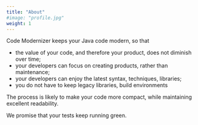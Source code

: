 ```yaml
---
title: "About"
#image: "profile.jpg"
weight: 1
---
```


Code Modernizer keeps your Java code modern, so that

* the value of your code, and therefore your product, does not diminish over time;
* your developers can focus on creating products, rather than maintenance;
* your developers can enjoy the latest syntax, techniques, libraries;
* you do not have to keep legacy libraries, build environments 

The process is likely to make your code more compact, while maintaining excellent readability.

We promise that your tests keep running green.